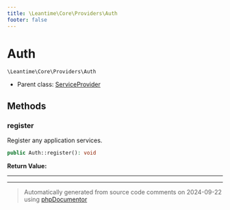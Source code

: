 ```yaml
---
title: \Leantime\Core\Providers\Auth
footer: false
---
```


# Auth




`\Leantime\Core\Providers\Auth`

* Parent class: [ServiceProvider](../../../../classes.md)



## Methods

### register

Register any application services.

```php
public Auth::register(): void
```









**Return Value:**





---


---
> Automatically generated from source code comments on 2024-09-22 using [phpDocumentor](http://www.phpdoc.org/)
